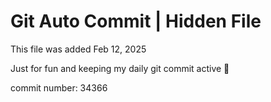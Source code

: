 # Git Auto Commit | Hidden File

This file was added Feb 12, 2025

Just for fun and keeping my daily git commit active 🤪

commit number: 34366
